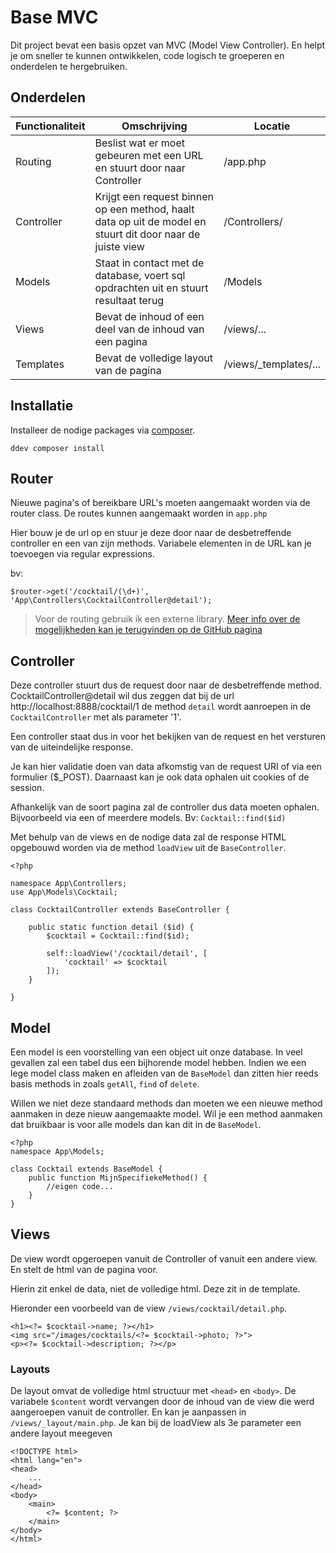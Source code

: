 # Base MVC

Dit project bevat een basis opzet van MVC (Model View Controller). En helpt je om sneller te kunnen ontwikkelen, code logisch te groeperen en onderdelen te hergebruiken.

## Onderdelen

| Functionaliteit | Omschrijving | Locatie |
| ----------- | ----------- | ----------- |
| Routing | Beslist wat er moet gebeuren met een URL en stuurt door naar Controller | /app.php |
| Controller | Krijgt een request binnen op een method, haalt data op uit de model en stuurt dit door naar de juiste view | /Controllers/ |
| Models | Staat in contact met de database, voert sql opdrachten uit en stuurt resultaat terug | /Models |
| Views | Bevat de inhoud of een deel van de inhoud van een pagina | /views/... |
| Templates | Bevat de volledige layout van de pagina | /views/_templates/... |

## Installatie

Installeer de nodige packages via [composer](https://getcomposer.org/).

```
ddev composer install
```


## Router

Nieuwe pagina's of bereikbare URL's moeten aangemaakt worden via de router class. De routes kunnen aangemaakt worden in `app.php`

Hier bouw je de url op en stuur je deze door naar de desbetreffende controller en een van zijn methods. Variabele elementen in de URL kan je toevoegen via regular expressions.

bv:

```
$router->get('/cocktail/(\d+)', 'App\Controllers\CocktailController@detail');
```

> Voor de routing gebruik ik een externe library. 
> [Meer info over de mogelijkheden kan je terugvinden op de GitHub pagina](https://github.com/bramus/router)

## Controller

Deze controller stuurt dus de request door naar de desbetreffende  method. CocktailController@detail wil dus zeggen dat bij de url http://localhost:8888/cocktail/1 de method `detail` wordt aanroepen in de `CocktailController` met als parameter '1'.

Een controller staat dus in voor het bekijken van de request en het versturen van de uiteindelijke response.

Je kan hier validatie doen van data afkomstig van de request URI of via een formulier ($_POST).
Daarnaast kan je ook data ophalen uit cookies of de session.

Afhankelijk van de soort pagina zal de controller dus data moeten ophalen. Bijvoorbeeld via een of meerdere models. Bv: `Cocktail::find($id)`

Met behulp van de views en de nodige data zal de response HTML opgebouwd worden via de method `loadView` uit de `BaseController`.

```
<?php

namespace App\Controllers;
use App\Models\Cocktail;

class CocktailController extends BaseController {

    public static function detail ($id) {
        $cocktail = Cocktail::find($id);

        self::loadView('/cocktail/detail', [
            'cocktail' => $cocktail
        ]);
    }

}
```

## Model

Een model is een voorstelling van een object uit onze database. In veel gevallen zal een tabel dus een bijhorende model hebben. Indien we een lege model class maken en afleiden van de `BaseModel` dan zitten hier reeds basis methods in zoals `getAll`, `find` of `delete`.

Willen we niet deze standaard methods dan moeten we een nieuwe method aanmaken in deze nieuw aangemaakte model. Wil je een method aanmaken dat bruikbaar is voor alle models dan kan dit in de `BaseModel`.

```
<?php
namespace App\Models;

class Cocktail extends BaseModel {
    public function MijnSpecifiekeMethod() {
        //eigen code...
    }
}
```

## Views

De view wordt opgeroepen vanuit de Controller of vanuit een andere view. En stelt de html van de pagina voor.

Hierin zit enkel de data, niet de volledige html. Deze zit in de template. 

Hieronder een voorbeeld van de view `/views/cocktail/detail.php`.

```
<h1><?= $cocktail->name; ?></h1>
<img src="/images/cocktails/<?= $cocktail->photo; ?>">
<p><?= $cocktail->description; ?></p>
```

### Layouts

De layout omvat de volledige html structuur met `<head>` en `<body>`. De variabele `$content` wordt vervangen door de inhoud van de view die werd aangeroepen vanuit de controller. En kan je aanpassen in `/views/_layout/main.php`. Je kan bij de loadView als 3e parameter een andere layout meegeven

```
<!DOCTYPE html>
<html lang="en">
<head>
    ...
</head>
<body>
    <main>
        <?= $content; ?>
    </main>
</body>
</html>
```
